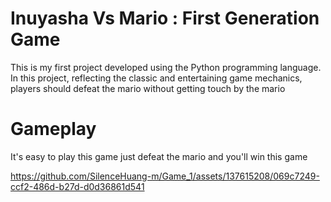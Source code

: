 # Inuyasha Vs Mario : First Generation Game
This is my first project developed using the Python programming language. In this project, reflecting the classic and entertaining game mechanics, players should defeat the mario without getting touch by the mario
# Gameplay
It's easy to play this game just defeat the mario and you'll win this game

https://github.com/SilenceHuang-m/Game_1/assets/137615208/069c7249-ccf2-486d-b27d-d0d36861d541

